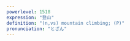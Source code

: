 ```yaml
---
powerlevel: 1518
expression: "登山"
definition: "(n,vs) mountain climbing; (P)"
pronunciation: "とざん"
---
```

